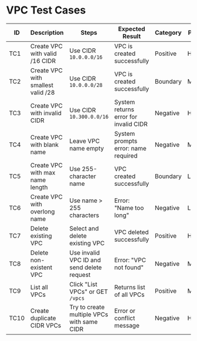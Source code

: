# VPC Test Cases

| ID  | Description                        | Steps                                                                 | Expected Result                                      | Category   | Priority |
|-----|------------------------------------|-----------------------------------------------------------------------|------------------------------------------------------|------------|----------|
| TC1 | Create VPC with valid /16 CIDR     | Use CIDR `10.0.0.0/16`                                               | VPC is created successfully                          | Positive   | High     |
| TC2 | Create VPC with smallest valid /28 | Use CIDR `10.0.0.0/28`                                               | VPC is created successfully                          | Boundary   | Medium   |
| TC3 | Create VPC with invalid CIDR       | Use CIDR `10.300.0.0/16`                                             | System returns error for invalid CIDR                | Negative   | High     |
| TC4 | Create VPC with blank name         | Leave VPC name empty                                                 | System prompts error: name required                  | Negative   | Medium   |
| TC5 | Create VPC with max name length    | Use 255-character name                                               | VPC created successfully                             | Boundary   | Low      |
| TC6 | Create VPC with overlong name      | Use name > 255 characters                                            | Error: "Name too long"                               | Negative   | Low      |
| TC7 | Delete existing VPC                | Select and delete existing VPC                                      | VPC deleted successfully                             | Positive   | High     |
| TC8 | Delete non-existent VPC            | Use invalid VPC ID and send delete request                          | Error: "VPC not found"                               | Negative   | Medium   |
| TC9 | List all VPCs                      | Click "List VPCs" or GET `/vpcs`                                    | Returns list of all VPCs                             | Positive   | Medium   |
| TC10| Create duplicate CIDR VPCs         | Try to create multiple VPCs with same CIDR                          | Error or conflict message                            | Negative   | High     |
